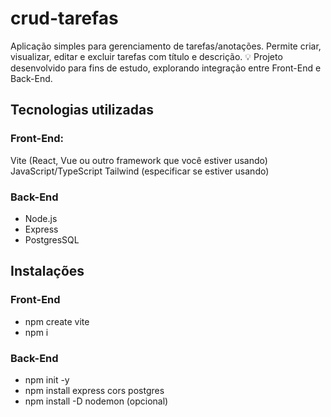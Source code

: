 # crud-tarefas
Aplicação simples para gerenciamento de tarefas/anotações.
Permite criar, visualizar, editar e excluir tarefas com título e descrição.
💡 Projeto desenvolvido para fins de estudo, explorando integração entre Front-End e Back-End.



## Tecnologias utilizadas
### Front-End:
Vite (React, Vue ou outro framework que você estiver usando)
JavaScript/TypeScript
Tailwind (especificar se estiver usando)

### Back-End
- Node.js
- Express
- PostgresSQL



## Instalações
### Front-End
- npm create vite
- npm i

### Back-End
- npm init -y
- npm install express cors postgres
- npm install -D nodemon (opcional)

  



